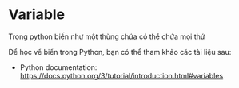 # Variable

Trong python biến như một thùng chứa có thể chứa mọi thứ

Để học về biến trong Python, bạn có thể tham khảo các tài liệu sau:

- Python documentation: https://docs.python.org/3/tutorial/introduction.html#variables
